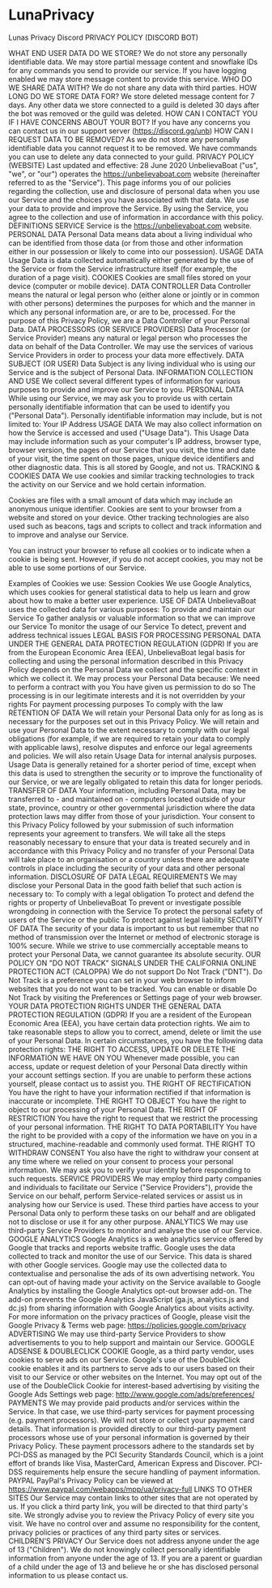 # LunaPrivacy
Lunas Privacy Discord
PRIVACY POLICY (DISCORD BOT)

WHAT END USER DATA DO WE STORE?
We do not store any personally identifiable data.
We may store partial message content and snowflake IDs for any commands you send to provide our service.
If you have logging enabled we may store message content to provide this service.
WHO DO WE SHARE DATA WITH?
We do not share any data with third parties.
HOW LONG DO WE STORE DATA FOR?
We store deleted message content for 7 days.
Any other data we store connected to a guild is deleted 30 days after the bot was removed or the guild was deleted.
HOW CAN I CONTACT YOU IF I HAVE CONCERNS ABOUT YOUR BOT?
If you have any concerns you can contact us in our support server (https://discord.gg/unb)
HOW CAN I REQUEST DATA TO BE REMOVED?
As we do not store any personally identifiable data you cannot request it to be removed.
We have commands you can use to delete any data connected to your guild.
PRIVACY POLICY (WEBSITE)
Last updated and effective: 28 June 2020
UnbelievaBoat ("us", "we", or "our") operates the https://unbelievaboat.com website (hereinafter referred to as the "Service").
This page informs you of our policies regarding the collection, use and disclosure of personal data when you use our Service and the choices you have associated with that data.
We use your data to provide and improve the Service. By using the Service, you agree to the collection and use of information in accordance with this policy.
DEFINITIONS
SERVICE
Service is the https://unbelievaboat.com website.
PERSONAL DATA
Personal Data means data about a living individual who can be identified from those data (or from those and other information either in our possession or likely to come into our possession).
USAGE DATA
Usage Data is data collected automatically either generated by the use of the Service or from the Service infrastructure itself (for example, the duration of a page visit).
COOKIES
Cookies are small files stored on your device (computer or mobile device).
DATA CONTROLLER
Data Controller means the natural or legal person who (either alone or jointly or in common with other persons) determines the purposes for which and the manner in which any personal information are, or are to be, processed. For the purpose of this Privacy Policy, we are a Data Controller of your Personal Data.
DATA PROCESSORS (OR SERVICE PROVIDERS)
Data Processor (or Service Provider) means any natural or legal person who processes the data on behalf of the Data Controller. We may use the services of various Service Providers in order to process your data more effectively.
DATA SUBJECT (OR USER)
Data Subject is any living individual who is using our Service and is the subject of Personal Data.
INFORMATION COLLECTION AND USE
We collect several different types of information for various purposes to provide and improve our Service to you.
PERSONAL DATA
While using our Service, we may ask you to provide us with certain personally identifiable information that can be used to identify you ("Personal Data"). Personally identifiable information may include, but is not limited to:
Your IP Address
USAGE DATA
We may also collect information on how the Service is accessed and used ("Usage Data"). This Usage Data may include information such as your computer's IP address, browser type, browser version, the pages of our Service that you visit, the time and date of your visit, the time spent on those pages, unique device identifiers and other diagnostic data. This is all stored by Google, and not us.
TRACKING & COOKIES DATA
We use cookies and similar tracking technologies to track the activity on our Service and we hold certain information.

Cookies are files with a small amount of data which may include an anonymous unique identifier. Cookies are sent to your browser from a website and stored on your device. Other tracking technologies are also used such as beacons, tags and scripts to collect and track information and to improve and analyse our Service.

You can instruct your browser to refuse all cookies or to indicate when a cookie is being sent. However, if you do not accept cookies, you may not be able to use some portions of our Service.

Examples of Cookies we use:
Session Cookies
We use Google Analytics, which uses cookies for general statistical data to help us learn and grow about how to make a better user experience.
USE OF DATA
UnbelievaBoat uses the collected data for various purposes:
To provide and maintain our Service
To gather analysis or valuable information so that we can improve our Service
To monitor the usage of our Service
To detect, prevent and address technical issues
LEGAL BASIS FOR PROCESSING PERSONAL DATA UNDER THE GENERAL DATA PROTECTION REGULATION (GDPR)
If you are from the European Economic Area (EEA), UnbelievaBoat legal basis for collecting and using the personal information described in this Privacy Policy depends on the Personal Data we collect and the specific context in which we collect it.
We may process your Personal Data because:
We need to perform a contract with you
You have given us permission to do so
The processing is in our legitimate interests and it is not overridden by your rights
For payment processing purposes
To comply with the law
RETENTION OF DATA
We will retain your Personal Data only for as long as is necessary for the purposes set out in this Privacy Policy. We will retain and use your Personal Data to the extent necessary to comply with our legal obligations (for example, if we are required to retain your data to comply with applicable laws), resolve disputes and enforce our legal agreements and policies.
We will also retain Usage Data for internal analysis purposes. Usage Data is generally retained for a shorter period of time, except when this data is used to strengthen the security or to improve the functionality of our Service, or we are legally obligated to retain this data for longer periods.
TRANSFER OF DATA
Your information, including Personal Data, may be transferred to - and maintained on - computers located outside of your state, province, country or other governmental jurisdiction where the data protection laws may differ from those of your jurisdiction.
Your consent to this Privacy Policy followed by your submission of such information represents your agreement to transfers.
We will take all the steps reasonably necessary to ensure that your data is treated securely and in accordance with this Privacy Policy and no transfer of your Personal Data will take place to an organisation or a country unless there are adequate controls in place including the security of your data and other personal information.
DISCLOSURE OF DATA
LEGAL REQUIREMENTS
We may disclose your Personal Data in the good faith belief that such action is necessary to:
To comply with a legal obligation
To protect and defend the rights or property of UnbelievaBoat
To prevent or investigate possible wrongdoing in connection with the Service
To protect the personal safety of users of the Service or the public
To protect against legal liability
SECURITY OF DATA
The security of your data is important to us but remember that no method of transmission over the Internet or method of electronic storage is 100% secure. While we strive to use commercially acceptable means to protect your Personal Data, we cannot guarantee its absolute security.
OUR POLICY ON "DO NOT TRACK" SIGNALS UNDER THE CALIFORNIA ONLINE PROTECTION ACT (CALOPPA)
We do not support Do Not Track ("DNT"). Do Not Track is a preference you can set in your web browser to inform websites that you do not want to be tracked.
You can enable or disable Do Not Track by visiting the Preferences or Settings page of your web browser.
YOUR DATA PROTECTION RIGHTS UNDER THE GENERAL DATA PROTECTION REGULATION (GDPR)
If you are a resident of the European Economic Area (EEA), you have certain data protection rights. We aim to take reasonable steps to allow you to correct, amend, delete or limit the use of your Personal Data.
In certain circumstances, you have the following data protection rights:
THE RIGHT TO ACCESS, UPDATE OR DELETE THE INFORMATION WE HAVE ON YOU
Whenever made possible, you can access, update or request deletion of your Personal Data directly within your account settings section. If you are unable to perform these actions yourself, please contact us to assist you.
THE RIGHT OF RECTIFICATION
You have the right to have your information rectified if that information is inaccurate or incomplete.
THE RIGHT TO OBJECT
You have the right to object to our processing of your Personal Data.
THE RIGHT OF RESTRICTION
You have the right to request that we restrict the processing of your personal information.
THE RIGHT TO DATA PORTABILITY
You have the right to be provided with a copy of the information we have on you in a structured, machine-readable and commonly used format.
THE RIGHT TO WITHDRAW CONSENT
You also have the right to withdraw your consent at any time where we relied on your consent to process your personal information.
We may ask you to verify your identity before responding to such requests.
SERVICE PROVIDERS
We may employ third party companies and individuals to facilitate our Service ("Service Providers"), provide the Service on our behalf, perform Service-related services or assist us in analysing how our Service is used.
These third parties have access to your Personal Data only to perform these tasks on our behalf and are obligated not to disclose or use it for any other purpose.
ANALYTICS
We may use third-party Service Providers to monitor and analyse the use of our Service.
GOOGLE ANALYTICS
Google Analytics is a web analytics service offered by Google that tracks and reports website traffic. Google uses the data collected to track and monitor the use of our Service. This data is shared with other Google services. Google may use the collected data to contextualise and personalise the ads of its own advertising network.
You can opt-out of having made your activity on the Service available to Google Analytics by installing the Google Analytics opt-out browser add-on. The add-on prevents the Google Analytics JavaScript (ga.js, analytics.js and dc.js) from sharing information with Google Analytics about visits activity.
For more information on the privacy practices of Google, please visit the Google Privacy & Terms web page: https://policies.google.com/privacy
ADVERTISING
We may use third-party Service Providers to show advertisements to you to help support and maintain our Service.
GOOGLE ADSENSE & DOUBLECLICK COOKIE
Google, as a third party vendor, uses cookies to serve ads on our Service. Google's use of the DoubleClick cookie enables it and its partners to serve ads to our users based on their visit to our Service or other websites on the Internet.
You may opt out of the use of the DoubleClick Cookie for interest-based advertising by visiting the Google Ads Settings web page: http://www.google.com/ads/preferences/
PAYMENTS
We may provide paid products and/or services within the Service. In that case, we use third-party services for payment processing (e.g. payment processors).
We will not store or collect your payment card details. That information is provided directly to our third-party payment processors whose use of your personal information is governed by their Privacy Policy. These payment processors adhere to the standards set by PCI-DSS as managed by the PCI Security Standards Council, which is a joint effort of brands like Visa, MasterCard, American Express and Discover. PCI-DSS requirements help ensure the secure handling of payment information.
PAYPAL
PayPal's Privacy Policy can be viewed at https://www.paypal.com/webapps/mpp/ua/privacy-full
LINKS TO OTHER SITES
Our Service may contain links to other sites that are not operated by us. If you click a third party link, you will be directed to that third party's site. We strongly advise you to review the Privacy Policy of every site you visit.
We have no control over and assume no responsibility for the content, privacy policies or practices of any third party sites or services.
CHILDREN'S PRIVACY
Our Service does not address anyone under the age of 13 ("Children").
We do not knowingly collect personally identifiable information from anyone under the age of 13. If you are a parent or guardian of a child under the age of 13 and believe he or she has disclosed personal information to us please contact us.
